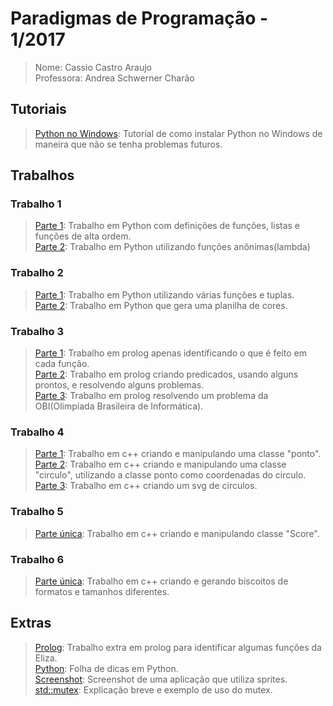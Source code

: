 # **Paradigmas de Programação - 1/2017**
>Nome: Cassio Castro Araujo<br>
>Professora: Andrea Schwerner Charão<br>

## Tutoriais 
>[Python no Windows](https://github.com/caraujoufsm/Paradigmas_de_Programacao/blob/master/tutorial/tutorial.pdf): Tutorial de como instalar Python no Windows de maneira que não se tenha problemas futuros. <br>

## Trabalhos
### Trabalho 1
>[Parte 1](https://github.com/caraujoufsm/Paradigmas_de_Programacao/blob/master/t1/t1parte1.py): Trabalho em Python com definições de funções, listas e funções de alta ordem. <br>
>[Parte 2](https://github.com/caraujoufsm/Paradigmas_de_Programacao/blob/master/t1/t1parte2.py): Trabalho em Python utilizando funções anônimas(lambda) <br>

### Trabalho 2
>[Parte 1](https://github.com/caraujoufsm/Paradigmas_de_Programacao/blob/master/t2/t2parte1.py): Trabalho em Python utilizando várias funções e tuplas. <br>
>[Parte 2](https://github.com/caraujoufsm/Paradigmas_de_Programacao/blob/master/t2/t2parte2.py): Trabalho em Python que gera uma planilha de cores. <br>

### Trabalho 3
>[Parte 1](https://github.com/caraujoufsm/Paradigmas_de_Programacao/blob/master/t3/t3parte1.md): Trabalho em prolog apenas identificando o que é feito em cada função. <br>
>[Parte 2](https://github.com/caraujoufsm/Paradigmas_de_Programacao/blob/master/t3/t3parte2.pl): Trabalho em prolog criando predicados, usando alguns prontos, e resolvendo alguns problemas.<br>
>[Parte 3](https://github.com/caraujoufsm/Paradigmas_de_Programacao/blob/master/t3/t3parte3.pl): Trabalho em prolog resolvendo um problema da OBI(Olimpíada Brasileira de Informática).<br>

### Trabalho 4
>[Parte 1](https://github.com/caraujoufsm/Paradigmas_de_Programacao/blob/master/t4/point.cpp): Trabalho em c++ criando e manipulando uma classe "ponto". <br>
>[Parte 2](https://github.com/caraujoufsm/Paradigmas_de_Programacao/blob/master/t4/circle.cpp): Trabalho em c++ criando e manipulando uma classe "circulo", utilizando a classe ponto como coordenadas do circulo. <br>
>[Parte 3](https://github.com/caraujoufsm/Paradigmas_de_Programacao/blob/master/t4/svg.cpp): Trabalho em c++ criando um svg de circulos. <br>

### Trabalho 5
>[Parte única](https://github.com/caraujoufsm/Paradigmas_de_Programacao/blob/master/t5/vectorscore.cpp): Trabalho em c++ criando e manipulando classe "Score".<br>

### Trabalho 6
>[Parte única](https://github.com/caraujoufsm/Paradigmas_de_Programacao/blob/master/t6/diamae.cpp): Trabalho em c++ criando e gerando biscoitos de formatos e tamanhos diferentes.<br>

## Extras
>[Prolog](https://github.com/caraujoufsm/Paradigmas_de_Programacao/blob/master/extras/entendido.txt): Trabalho extra em prolog para identificar algumas funções da Eliza. <br>
>[Python](https://github.com/caraujoufsm/Paradigmas_de_Programacao/blob/master/extras/Folha%20de%20Dicas%20Python.docx): Folha de dicas em Python. <br>
>[Screenshot](https://github.com/caraujoufsm/Paradigmas_de_Programacao/blob/master/extras/ScreenShot%20-%20Hello%20World.jpg): Screenshot de uma aplicação que utiliza sprites. <br>
>[std::mutex](https://github.com/caraujoufsm/Paradigmas_de_Programacao/blob/master/extras/mutex.md): Explicação breve e exemplo de uso do mutex.<br>
